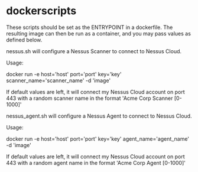 # dockerscripts

These scripts should be set as the ENTRYPOINT in a dockerfile. The resulting image can then be run as a container, and you may pass values as defined below.

nessus.sh will configure a Nessus Scanner to connect to Nessus Cloud. 

Usage:
  
  docker run -e host='host' port='port' key='key' scanner_name='scanner_name' -d 'image'
  
If default values are left, it will connect my Nessus Cloud account on port 443 with a random scanner name in the format 'Acme Corp Scanner [0-1000]'



nessus_agent.sh will configure a Nessus Agent to connect to Nessus Cloud. 

Usage:
  
  docker run -e host='host' port='port' key='key' agent_name='agent_name' -d 'image'
  
If default values are left, it will connect my Nessus Cloud account on port 443 with a random agent name in the format 'Acme Corp Agent  [0-1000]'
